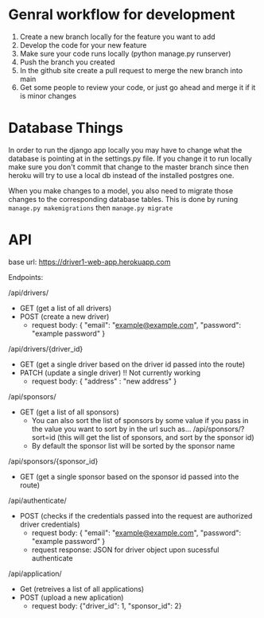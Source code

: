 # Genral workflow for development
1. Create a new branch locally for the feature you want to add
2. Develop the code for your new feature
3. Make sure your code runs locally (python manage.py runserver)
4. Push the branch you created
5. In the github site create a pull request to merge the new branch into main
6. Get some people to review your code, or just go ahead and merge it if it is minor changes

# Database Things
In order to run the django app locally you may have to change what the database is pointing at in the settings.py file. If you change it to run locally make sure you don't commit that change to the master branch since then heroku will try to use a local db instead of the installed postgres one.

When you make changes to a model, you also need to migrate those changes to the corresponding database tables. This is done by runing `manage.py makemigrations` then `manage.py migrate`

# API
base url: https://driver1-web-app.herokuapp.com

Endpoints:

/api/drivers/
  - GET (get a list of all drivers)
  - POST (create a new driver)
    - request body: { "email": "example@example.com", "password": "example password" }

/api/drivers/{driver_id}
  - GET (get a single driver based on the driver id passed into the route)
  - PATCH (update a single driver) !! Not currently working
    - request body: { "address" : "new address" }

/api/sponsors/
  - GET (get a list of all sponsors)
    - You can also sort the list of sponsors by some value if you pass in the value you want to sort by in the url such as...
      /api/sponsors/?sort=id (this will get the list of sponsors, and sort by the sponsor id)
    - By default the sponsor list will be sorted by the sponsor name

/api/sponsors/{sponsor_id}
  - GET (get a single sponsor based on the sponsor id passed into the route)

/api/authenticate/
  - POST (checks if the credentials passed into the request are authorized driver credentials)
    - request body: { "email": "example@example.com", "password": "example password" }
    - request response: JSON for driver object upon sucessful authenticate

/api/application/
  - Get (retreives a list of all applications)
  - POST (upload a new aplication)
    - request body: {"driver_id": 1, "sponsor_id": 2}


